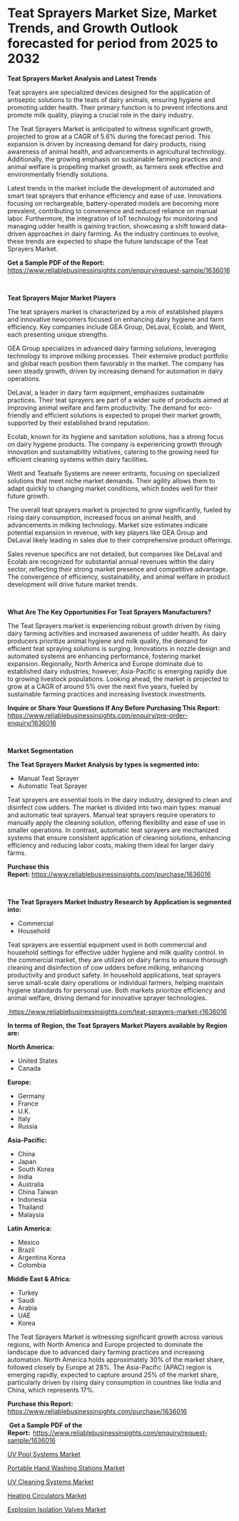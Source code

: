 <p><h1>Teat Sprayers Market Size, Market Trends, and Growth Outlook forecasted for period from 2025 to 2032</h1></p><p><strong>Teat Sprayers Market Analysis and Latest Trends</strong></p>
<p><p>Teat sprayers are specialized devices designed for the application of antiseptic solutions to the teats of dairy animals, ensuring hygiene and promoting udder health. Their primary function is to prevent infections and promote milk quality, playing a crucial role in the dairy industry. </p><p>The Teat Sprayers Market is anticipated to witness significant growth, projected to grow at a CAGR of 5.6% during the forecast period. This expansion is driven by increasing demand for dairy products, rising awareness of animal health, and advancements in agricultural technology. Additionally, the growing emphasis on sustainable farming practices and animal welfare is propelling market growth, as farmers seek effective and environmentally friendly solutions.</p><p>Latest trends in the market include the development of automated and smart teat sprayers that enhance efficiency and ease of use. Innovations focusing on rechargeable, battery-operated models are becoming more prevalent, contributing to convenience and reduced reliance on manual labor. Furthermore, the integration of IoT technology for monitoring and managing udder health is gaining traction, showcasing a shift toward data-driven approaches in dairy farming. As the industry continues to evolve, these trends are expected to shape the future landscape of the Teat Sprayers Market.</p></p>
<p><strong>Get a Sample PDF of the Report:&nbsp;</strong> <a href="https://www.reliablebusinessinsights.com/enquiry/request-sample/1636016?utm_campaign=84&utm_medium=2&utm_source=Github&utm_content=ia&utm_term=16022025&utm_id=teat-sprayers">https://www.reliablebusinessinsights.com/enquiry/request-sample/1636016</a></p>
<p>&nbsp;</p>
<p><strong>Teat Sprayers Major Market Players</strong></p>
<p><p>The teat sprayers market is characterized by a mix of established players and innovative newcomers focused on enhancing dairy hygiene and farm efficiency. Key companies include GEA Group, DeLaval, Ecolab, and Wetit, each presenting unique strengths.</p><p>GEA Group specializes in advanced dairy farming solutions, leveraging technology to improve milking processes. Their extensive product portfolio and global reach position them favorably in the market. The company has seen steady growth, driven by increasing demand for automation in dairy operations.</p><p>DeLaval, a leader in dairy farm equipment, emphasizes sustainable practices. Their teat sprayers are part of a wider suite of products aimed at improving animal welfare and farm productivity. The demand for eco-friendly and efficient solutions is expected to propel their market growth, supported by their established brand reputation.</p><p>Ecolab, known for its hygiene and sanitation solutions, has a strong focus on dairy hygiene products. The company is experiencing growth through innovation and sustainability initiatives, catering to the growing need for efficient cleaning systems within dairy facilities.</p><p>Wetit and Teatsafe Systems are newer entrants, focusing on specialized solutions that meet niche market demands. Their agility allows them to adapt quickly to changing market conditions, which bodes well for their future growth.</p><p>The overall teat sprayers market is projected to grow significantly, fueled by rising dairy consumption, increased focus on animal health, and advancements in milking technology. Market size estimates indicate potential expansion in revenue, with key players like GEA Group and DeLaval likely leading in sales due to their comprehensive product offerings.</p><p>Sales revenue specifics are not detailed, but companies like DeLaval and Ecolab are recognized for substantial annual revenues within the dairy sector, reflecting their strong market presence and competitive advantage. The convergence of efficiency, sustainability, and animal welfare in product development will drive future market trends.</p></p>
<p>&nbsp;</p>
<p><strong>What Are The Key Opportunities For Teat Sprayers Manufacturers?</strong></p>
<p><p>The Teat Sprayers market is experiencing robust growth driven by rising dairy farming activities and increased awareness of udder health. As dairy producers prioritize animal hygiene and milk quality, the demand for efficient teat spraying solutions is surging. Innovations in nozzle design and automated systems are enhancing performance, fostering market expansion. Regionally, North America and Europe dominate due to established dairy industries; however, Asia-Pacific is emerging rapidly due to growing livestock populations. Looking ahead, the market is projected to grow at a CAGR of around 5% over the next five years, fueled by sustainable farming practices and increasing livestock investments.</p></p>
<p><strong>Inquire or Share Your Questions If Any Before Purchasing This Report:</strong> <a href="https://www.reliablebusinessinsights.com/enquiry/pre-order-enquiry/1636016?utm_campaign=84&utm_medium=2&utm_source=Github&utm_content=ia&utm_term=16022025&utm_id=teat-sprayers">https://www.reliablebusinessinsights.com/enquiry/pre-order-enquiry/1636016</a></p>
<p>&nbsp;</p>
<p><strong>Market Segmentation</strong></p>
<p><strong>The Teat Sprayers Market Analysis by types is segmented into:</strong></p>
<p><ul><li>Manual Teat Sprayer</li><li>Automatic Teat Sprayer</li></ul></p>
<p><p>Teat sprayers are essential tools in the dairy industry, designed to clean and disinfect cow udders. The market is divided into two main types: manual and automatic teat sprayers. Manual teat sprayers require operators to manually apply the cleaning solution, offering flexibility and ease of use in smaller operations. In contrast, automatic teat sprayers are mechanized systems that ensure consistent application of cleaning solutions, enhancing efficiency and reducing labor costs, making them ideal for larger dairy farms.</p></p>
<p><strong>Purchase this Report:&nbsp;</strong><a href="https://www.reliablebusinessinsights.com/purchase/1636016?utm_campaign=84&utm_medium=2&utm_source=Github&utm_content=ia&utm_term=16022025&utm_id=teat-sprayers">https://www.reliablebusinessinsights.com/purchase/1636016</a></p>
<p>&nbsp;</p>
<p><strong>The Teat Sprayers Market Industry Research by Application is segmented into:</strong></p>
<p><ul><li>Commercial</li><li>Household</li></ul></p>
<p><p>Teat sprayers are essential equipment used in both commercial and household settings for effective udder hygiene and milk quality control. In the commercial market, they are utilized on dairy farms to ensure thorough cleaning and disinfection of cow udders before milking, enhancing productivity and product safety. In household applications, teat sprayers serve small-scale dairy operations or individual farmers, helping maintain hygiene standards for personal use. Both markets prioritize efficiency and animal welfare, driving demand for innovative sprayer technologies.</p></p>
<p><a href="https://www.reliablebusinessinsights.com/teat-sprayers-market-r1636016?utm_campaign=84&utm_medium=2&utm_source=Github&utm_content=ia&utm_term=16022025&utm_id=teat-sprayers">&nbsp;https://www.reliablebusinessinsights.com/teat-sprayers-market-r1636016</a></p>
<p><strong>In terms of Region, the Teat Sprayers Market Players available by Region are:</strong></p>
<p>
    <p> <strong> North America: </strong>
        <ul>
            <li>United States</li>
            <li>Canada</li>
        </ul>
        </p> 
    <p> <strong> Europe: </strong>
        <ul>
            <li>Germany</li>
            <li>France</li>
            <li>U.K.</li>
            <li>Italy</li>
            <li>Russia</li>
        </ul>
        </p> 
    <p> <strong> Asia-Pacific: </strong>
        <ul>
            <li>China</li>
            <li>Japan</li>
            <li>South Korea</li>
            <li>India</li>
            <li>Australia</li>
            <li>China Taiwan</li>
            <li>Indonesia</li>
            <li>Thailand</li>
            <li>Malaysia</li>
        </ul>
        </p> 
    <p> <strong> Latin America: </strong>
        <ul>
            <li>Mexico</li>
            <li>Brazil</li>
            <li>Argentina Korea</li>
            <li>Colombia</li>
        </ul>
        </p> 
    <p> <strong> Middle East & Africa: </strong>
        <ul>
            <li>Turkey</li>
            <li>Saudi</li>
            <li>Arabia</li>
            <li>UAE</li>
            <li>Korea</li>
        </ul>
    </p>
    </p>
<p><p>The Teat Sprayers Market is witnessing significant growth across various regions, with North America and Europe projected to dominate the landscape due to advanced dairy farming practices and increasing automation. North America holds approximately 30% of the market share, followed closely by Europe at 28%. The Asia-Pacific (APAC) region is emerging rapidly, expected to capture around 25% of the market share, particularly driven by rising dairy consumption in countries like India and China, which represents 17%.</p></p>
<p><strong>Purchase this Report: </strong><a href="https://www.reliablebusinessinsights.com/purchase/1636016?utm_campaign=84&utm_medium=2&utm_source=Github&utm_content=ia&utm_term=16022025&utm_id=teat-sprayers">https://www.reliablebusinessinsights.com/purchase/1636016</a></p>
<p>&nbsp;<strong>Get a Sample PDF of the Report:&nbsp;&nbsp;</strong><a href="https://www.reliablebusinessinsights.com/enquiry/request-sample/1636016?utm_campaign=84&utm_medium=2&utm_source=Github&utm_content=ia&utm_term=16022025&utm_id=teat-sprayers">https://www.reliablebusinessinsights.com/enquiry/request-sample/1636016</a></p>
<p><strong></strong></p>
<p><p><a href="https://github.com/milolohusami/Market-Research-Report-List-1/blob/main/uv-pool-systems-market.md?utm_campaign=84&utm_medium=2&utm_source=Github&utm_content=ia&utm_term=16022025&utm_id=teat-sprayers">UV Pool Systems Market</a></p><p><a href="https://github.com/saklpelzami95/Market-Research-Report-List-1/blob/main/portable-hand-washing-stations-market.md?utm_campaign=84&utm_medium=2&utm_source=Github&utm_content=ia&utm_term=16022025&utm_id=teat-sprayers">Portable Hand Washing Stations Market</a></p><p><a href="https://github.com/zeigounjoom/Market-Research-Report-List-1/blob/main/uv-cleaning-systems-market.md?utm_campaign=84&utm_medium=2&utm_source=Github&utm_content=ia&utm_term=16022025&utm_id=teat-sprayers">UV Cleaning Systems Market</a></p><p><a href="https://github.com/beroxiluwaya/Market-Research-Report-List-1/blob/main/heating-circulators-market.md?utm_campaign=84&utm_medium=2&utm_source=Github&utm_content=ia&utm_term=16022025&utm_id=teat-sprayers">Heating Circulators Market</a></p><p><a href="https://github.com/geyangvayora/Market-Research-Report-List-1/blob/main/explosion-isolation-valves-market.md?utm_campaign=84&utm_medium=2&utm_source=Github&utm_content=ia&utm_term=16022025&utm_id=teat-sprayers">Explosion Isolation Valves Market</a></p></p>